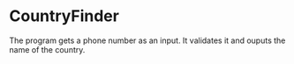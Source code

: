# CountryFinder
The program gets a phone number as an input. It validates it and ouputs the name of the country.
